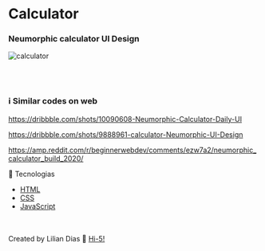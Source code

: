 # Calculator

### Neumorphic calculator UI Design

![calculator](https://user-images.githubusercontent.com/47895394/75117650-1f42cd00-5652-11ea-929f-ed7fcc25e659.jpg)

<br><br>

### :information_source: Similar codes on web

https://dribbble.com/shots/10090608-Neumorphic-Calculator-Daily-UI

https://dribbble.com/shots/9888961-calculator-Neumorphic-UI-Design

https://amp.reddit.com/r/beginnerwebdev/comments/ezw7a2/neumorphic_calculator_build_2020/

:rocket: Tecnologias

- [HTML]()
- [CSS]()
- [JavaScript]()

<br><br>
Created by Lilian Dias :wave: [Hi-5!](https://www.linkedin.com/in/dias-lilian/)
